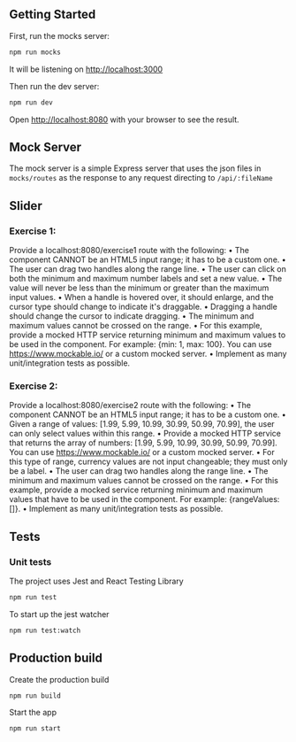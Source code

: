 ## Getting Started

First, run the mocks server:

```bash
npm run mocks
```

It will be listening on [http://localhost:3000](http://localhost:3000)

Then run the dev server:

```bash
npm run dev
```

Open [http://localhost:8080](http://localhost:8080) with your browser to see the result.

## Mock Server

The mock server is a simple Express server that uses the json files in `mocks/routes` as the response to any request directing to `/api/:fileName`

## Slider

### Exercise 1:

Provide a localhost:8080/exercise1 route with the following:
• The component CANNOT be an HTML5 input range; it has to be a custom one.
• The user can drag two handles along the range line.
• The user can click on both the minimum and maximum number labels and set a new value.
• The value will never be less than the minimum or greater than the maximum input values.
• When a handle is hovered over, it should enlarge, and the cursor type should change to indicate it's draggable.
• Dragging a handle should change the cursor to indicate dragging.
• The minimum and maximum values cannot be crossed on the range.
• For this example, provide a mocked HTTP service returning minimum and maximum values to be used in the component. For example: {min: 1, max: 100}. You can use https://www.mockable.io/ or a custom mocked server.
• Implement as many unit/integration tests as possible.

### Exercise 2:

Provide a localhost:8080/exercise2 route with the following:
• The component CANNOT be an HTML5 input range; it has to be a custom one.
• Given a range of values: [1.99, 5.99, 10.99, 30.99, 50.99, 70.99], the user can only select values within this range.
• Provide a mocked HTTP service that returns the array of numbers: [1.99, 5.99, 10.99, 30.99, 50.99, 70.99]. You can use https://www.mockable.io/ or a custom mocked server.
• For this type of range, currency values are not input changeable; they must only be a label.
• The user can drag two handles along the range line.
• The minimum and maximum values cannot be crossed on the range.
• For this example, provide a mocked service returning minimum and maximum values that have to be used in the component. For example: {rangeValues: []}.
• Implement as many unit/integration tests as possible.

## Tests

### Unit tests

The project uses Jest and React Testing Library

```bash
npm run test
```

To start up the jest watcher

```bash
npm run test:watch
```

## Production build

Create the production build

```bash
npm run build
```

Start the app

```bash
npm run start
```
